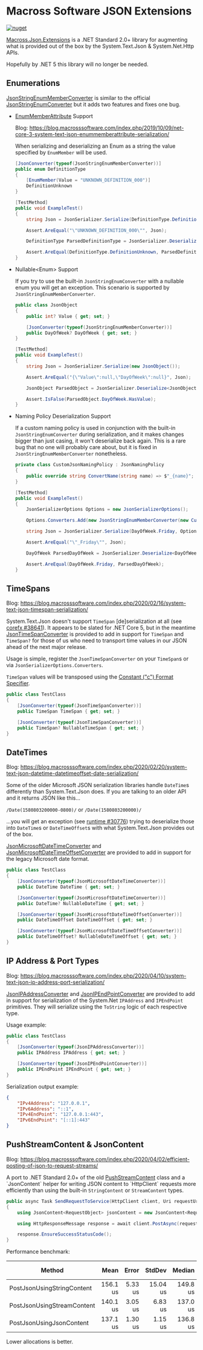 # Macross Software JSON Extensions

[![nuget](https://img.shields.io/nuget/v/Macross.Json.Extensions.svg)](https://www.nuget.org/packages/Macross.Json.Extensions/)

[Macross.Json.Extensions](https://www.nuget.org/packages/Macross.Json.Extensions/) is a .NET Standard 2.0+ library for augmenting what is provided out of the box by the System.Text.Json & System.Net.Http APIs.

Hopefully by .NET 5 this library will no longer be needed.

## Enumerations

[JsonStringEnumMemberConverter](./Code/JsonStringEnumMemberConverter.cs) is similar to the official [JsonStringEnumConverter](https://docs.microsoft.com/en-us/dotnet/api/system.text.json.serialization.jsonstringenumconverter) but it adds two features and fixes one bug.

* [EnumMemberAttribute](https://docs.microsoft.com/en-us/dotnet/api/system.runtime.serialization.enummemberattribute) Support

	Blog: https://blog.macrosssoftware.com/index.php/2019/10/09/net-core-3-system-text-json-enummemberattribute-serialization/

	When serializing and deserializing an Enum as a string the value specified by `EnumMember` will be used.

	```csharp
	[JsonConverter(typeof(JsonStringEnumMemberConverter))]
	public enum DefinitionType
	{
		[EnumMember(Value = "UNKNOWN_DEFINITION_000")]
		DefinitionUnknown
	}

	[TestMethod]
	public void ExampleTest()
	{
		string Json = JsonSerializer.Serialize(DefinitionType.DefinitionUnknown);

		Assert.AreEqual("\"UNKNOWN_DEFINITION_000\"", Json);

		DefinitionType ParsedDefinitionType = JsonSerializer.Deserialize<DefinitionType>(Json);

		Assert.AreEqual(DefinitionType.DefinitionUnknown, ParsedDefinitionType);
	}
	```

* Nullable&lt;Enum&gt; Support

	If you try to use the built-in `JsonStringEnumConverter` with a nullable enum you will get an exception. This scenario is supported by `JsonStringEnumMemberConverter`.

	```csharp
	public class JsonObject
	{
		public int? Value { get; set; }

		[JsonConverter(typeof(JsonStringEnumMemberConverter))]
		public DayOfWeek? DayOfWeek { get; set; }
	}

	[TestMethod]
	public void ExampleTest()
	{
		string Json = JsonSerializer.Serialize(new JsonObject());

		Assert.AreEqual("{\"Value\":null,\"DayOfWeek\":null}", Json);

		JsonObject ParsedObject = JsonSerializer.Deserialize<JsonObject>(Json);

		Assert.IsFalse(ParsedObject.DayOfWeek.HasValue);
	}
	```

* Naming Policy Deserialization Support

	If a custom naming policy is used in conjunction with the built-in `JsonStringEnumConverter` during serialization, and it makes changes bigger than just casing, it won't deserialize back again. This is a rare bug that no one will probably care about, but it is fixed in `JsonStringEnumMemberConverter` nonetheless.

	```csharp
	private class CustomJsonNamingPolicy : JsonNamingPolicy
	{
		public override string ConvertName(string name) => $"_{name}";
	}

	[TestMethod]
	public void ExampleTest()
	{
		JsonSerializerOptions Options = new JsonSerializerOptions();

		Options.Converters.Add(new JsonStringEnumMemberConverter(new CustomJsonNamingPolicy()));

		string Json = JsonSerializer.Serialize(DayOfWeek.Friday, Options);

		Assert.AreEqual("\"_Friday\"", Json);

		DayOfWeek ParsedDayOfWeek = JsonSerializer.Deserialize<DayOfWeek>(Json, Options);

		Assert.AreEqual(DayOfWeek.Friday, ParsedDayOfWeek);
	}
	```

## TimeSpans

Blog: https://blog.macrosssoftware.com/index.php/2020/02/16/system-text-json-timespan-serialization/

System.Text.Json doesn't support `TimeSpan` [de]serialization at all (see [corefx #38641](https://github.com/dotnet/corefx/issues/38641)). It appears to be slated for .NET Core 5, but in the meantime [JsonTimeSpanConverter](./Code/JsonTimeSpanConverter.cs) is provided to add in support for `TimeSpan` and `TimeSpan?` for those of us who need to transport time values in our JSON ahead of the next major release.

Usage is simple, register the `JsonTimeSpanConverter` on your `TimeSpan`s or via `JsonSerializerOptions.Converters`.

`TimeSpan` values will be transposed using the [Constant ("c") Format Specifier](https://docs.microsoft.com/en-us/dotnet/standard/base-types/standard-timespan-format-strings#the-constant-c-format-specifier).

```csharp
public class TestClass
{
	[JsonConverter(typeof(JsonTimeSpanConverter))]
	public TimeSpan TimeSpan { get; set; }

	[JsonConverter(typeof(JsonTimeSpanConverter))]
	public TimeSpan? NullableTimeSpan { get; set; }
}
```

## DateTimes

Blog: https://blog.macrosssoftware.com/index.php/2020/02/20/system-text-json-datetime-datetimeoffset-date-serialization/

Some of the older Microsoft JSON serialization libraries handle `DateTime`s differently than System.Text.Json does. If you are talking to an older API and it returns JSON like this...

```/Date(1580803200000-0800)/``` or ```/Date(1580803200000)/```

...you will get an exception (see [runtime #30776](https://github.com/dotnet/runtime/issues/30776)) trying to deserialize those into `DateTime`s or `DateTimeOffset`s with what System.Text.Json provides out of the box.

[JsonMicrosoftDateTimeConverter](./Code/JsonMicrosoftDateTimeConverter.cs) and [JsonMicrosoftDateTimeOffsetConverter](./Code/JsonMicrosoftDateTimeOffsetConverter.cs) are provided to add in support for the legacy Microsoft date format.

```csharp
public class TestClass
{
	[JsonConverter(typeof(JsonMicrosoftDateTimeConverter))]
	public DateTime DateTime { get; set; }

	[JsonConverter(typeof(JsonMicrosoftDateTimeConverter))]
	public DateTime? NullableDateTime { get; set; }

	[JsonConverter(typeof(JsonMicrosoftDateTimeOffsetConverter))]
	public DateTimeOffset DateTimeOffset { get; set; }

	[JsonConverter(typeof(JsonMicrosoftDateTimeOffsetConverter))]
	public DateTimeOffset? NullableDateTimeOffset { get; set; }
}
```

## IP Address & Port Types

Blog: https://blog.macrosssoftware.com/index.php/2020/04/10/system-text-json-ip-address-port-serialization/

[JsonIPAddressConverter](./Code/JsonIPAddressConverter.cs) and [JsonIPEndPointConverter](./Code/JsonIPEndPointConverter.cs) are provided to add in support for serialization of the System.Net `IPAddress` and `IPEndPoint` primitives. They will serialize using the `ToString` logic of each respective type.

Usage example:
```csharp
public class TestClass
{
	[JsonConverter(typeof(JsonIPAddressConverter))]
	public IPAddress IPAddress { get; set; }

	[JsonConverter(typeof(JsonIPEndPointConverter))]
	public IPEndPoint IPEndPoint { get; set; }
}
```

Serialization output example:
```json
{
	"IPv4Address": "127.0.0.1",
	"IPv6Address": "::1",
	"IPv4EndPoint": "127.0.0.1:443",
	"IPv6EndPoint": "[::1]:443"
}
```

## PushStreamContent & JsonContent

Blog: https://blog.macrosssoftware.com/index.php/2020/04/02/efficient-posting-of-json-to-request-streams/

A port to .NET Standard 2.0+ of the old [PushStreamContent](https://docs.microsoft.com/en-us/previous-versions/aspnet/hh995285(v%3Dvs.118)) class and a `JsonContent` helper for writing JSON content to `HttpClient` requests more efficiently than using the built-in `StringContent` or `StreamContent` types.

```csharp
public async Task SendRequestToService(HttpClient client, Uri requestUri, RequestObject request)
{
	using JsonContent<RequestObject> jsonContent = new JsonContent<RequestObject>(request);

	using HttpResponseMessage response = await client.PostAsync(requestUri, jsonContent).ConfigureAwait(false);

	response.EnsureSuccessStatusCode();
}
```

Performance benchmark:

|                     Method |     Mean |   Error |   StdDev |   Median |   Gen 0 |  Gen 1 | Gen 2 | Allocated |
|--------------------------- |---------:|--------:|---------:|---------:|--------:|-------:|------:|----------:|
| PostJsonUsingStringContent | 156.1 us | 5.33 us | 15.04 us | 149.8 us | 10.2539 | 0.9766 |     - |  77.79 KB |
| PostJsonUsingStreamContent | 140.1 us | 3.05 us |  6.83 us | 137.0 us |  7.5684 | 0.7324 |     - |  56.03 KB |
|   PostJsonUsingJsonContent | 137.1 us | 1.30 us |  1.15 us | 136.8 us |  5.6152 | 0.2441 |     - |  45.83 KB |

Lower allocations is better.